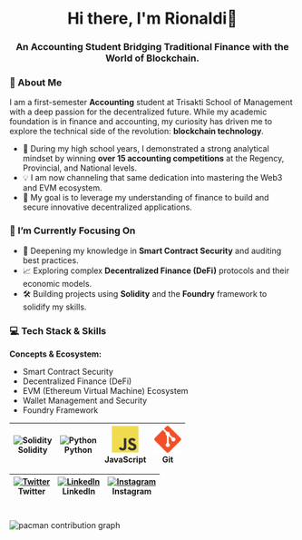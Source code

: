 <div align="center">
<h1 align="center">Hi there, I'm Rionaldi👋</h1>
<h3 align="center">An Accounting Student Bridging Traditional Finance with the World of Blockchain.</h3>
</div>

### 🔭 About Me

I am a first-semester **Accounting** student at Trisakti School of Management with a deep passion for the decentralized future. While my academic foundation is in finance and accounting, my curiosity has driven me to explore the technical side of the revolution: **blockchain technology**.

- 🏅 During my high school years, I demonstrated a strong analytical mindset by winning **over 15 accounting competitions** at the Regency, Provincial, and National levels.
- 💡 I am now channeling that same dedication into mastering the Web3 and EVM ecosystem.
- 🎯 My goal is to leverage my understanding of finance to build and secure innovative decentralized applications.

### 🌱 I’m Currently Focusing On

- 🔐 Deepening my knowledge in **Smart Contract Security** and auditing best practices.
- 📈 Exploring complex **Decentralized Finance (DeFi)** protocols and their economic models.
- 🛠️ Building projects using **Solidity** and the **Foundry** framework to solidify my skills.

### 💻 Tech Stack & Skills

**Concepts & Ecosystem:**
-   Smart Contract Security
-   Decentralized Finance (DeFi)
-   EVM (Ethereum Virtual Machine) Ecosystem
-   Wallet Management and Security
-   Foundry Framework

| <img src="https://skillicons.dev/icons?i=solidity" width="48" height="48" alt="Solidity" /> <br> **Solidity** | <img src="https://skillicons.dev/icons?i=py" width="48" height="48" alt="Python" /> <br> **Python** | <img src="https://raw.githubusercontent.com/devicons/devicon/master/icons/javascript/javascript-original.svg" width="48" height="48" alt="JavaScript" /> <br> **JavaScript** | <img src="https://raw.githubusercontent.com/devicons/devicon/master/icons/git/git-original.svg" width="48" height="48" alt="Git" /> <br> **Git** |
|:---:|:---:|:---:|:---:|

<!-- ---

### 📊 My GitHub Stats

<div align="center">
  <div style="display: flex; justify-content: center; gap: 20px;">
    <img src="https://github-readme-stats.vercel.app/api?username=rionnaldi&theme=blue_navy&hide_border=false&include_all_commits=true&count_private=true" height="120" alt="stats graph" />
    <img src="https://nirzak-streak-stats.vercel.app/?user=rionnaldi&theme=blue_navy&hide_border=false" height="120" alt="streak graph" />
  </div> -->

<!-- ### 📫 Let's Connect! -->

| <a href="https://twitter.com/rionnaldi"><img src="https://raw.githubusercontent.com/rahuldkjain/github-profile-readme-generator/master/src/images/icons/Social/twitter.svg" width="48" height="48" alt="Twitter" /></a> <br> **Twitter** | <a href="https://linkedin.com/in/rionaldi-lie-44ab41280"><img src="https://raw.githubusercontent.com/rahuldkjain/github-profile-readme-generator/master/src/images/icons/Social/linked-in-alt.svg" width="48" height="48" alt="LinkedIn" /></a> <br> **LinkedIn** | <a href="https://instagram.com/rioiriooo"><img src="https://raw.githubusercontent.com/rahuldkjain/github-profile-readme-generator/master/src/images/icons/Social/instagram.svg" width="48" height="48" alt="Instagram" /></a> <br> **Instagram** |
|:---:|:---:|:---:|

###

<br clear="both">

<picture>
  <source media="(prefers-color-scheme: dark)" srcset="https://raw.githubusercontent.com/rionnaldi/rionnaldi/output/pacman-contribution-graph-dark.svg">
  <source media="(prefers-color-scheme: light)" srcset="https://raw.githubusercontent.com/rionnaldi/rionnaldi/output/pacman-contribution-graph.svg">
  <img alt="pacman contribution graph" src="https://raw.githubusercontent.com/rionnaldi/rionnaldi/output/pacman-contribution-graph.svg">
</picture>